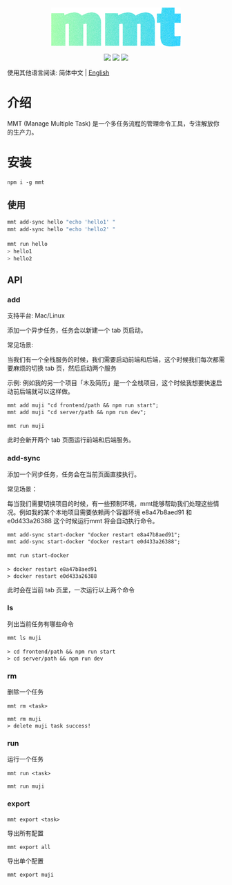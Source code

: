 
<p align="center">
  <img src="./source/mmt-logo.png" width="300" />
</p>

<p align="center">
    <a href="https://npmcharts.com/compare/mmt?minimal=true" rel="nofollow"><img src="https://img.shields.io/npm/dm/mmt.svg" style="max-width:100%;"></a>
    <a href="https://www.npmjs.com/package/mmt" rel="nofollow"><img src="https://img.shields.io/npm/v/mmt.svg" style="max-width:100%;"></a>
    <a href="https://www.npmjs.com/package/mmt" rel="nofollow"><img src="https://img.shields.io/npm/l/mmt.svg?style=flat" style="max-width:100%;"></a>
</p>

使用其他语言阅读: 简体中文 | [English](./README_en.md)

# 介绍

MMT (Manage Multiple Task) 是一个多任务流程的管理命令工具，专注解放你的生产力。


# 安装
```
npm i -g mmt
```
## 使用

```bash
mmt add-sync hello "echo 'hello1' "
mmt add-sync hello "echo 'hello2' "

mmt run hello
> hello1
> hello2
```

## API

### add

支持平台: Mac/Linux

添加一个异步任务，任务会以新建一个 tab 页启动。

常见场景:

当我们有一个全栈服务的时候，我们需要启动前端和后端，这个时候我们每次都需要麻烦的切换 tab 页，然后启动两个服务

示例:
例如我的另一个项目「木及简历」是一个全栈项目，这个时候我想要快速启动前后端就可以这样做。
```
mmt add muji "cd frontend/path && npm run start";
mmt add muji "cd server/path && npm run dev";

mmt run muji
```
此时会新开两个 tab 页面运行前端和后端服务。

### add-sync

添加一个同步任务，任务会在当前页面直接执行。

常见场景：

每当我们需要切换项目的时候，有一些预制环境，mmt能够帮助我们处理这些情况。例如我的某个本地项目需要依赖两个容器环境 e8a47b8aed91 和 e0d433a26388 这个时候运行mmt 将会自动执行命令。

```
mmt add-sync start-docker "docker restart e8a47b8aed91";
mmt add-sync start-docker "docker restart e0d433a26388";

mmt run start-docker

> docker restart e8a47b8aed91
> docker restart e0d433a26388
```
此时会在当前 tab 页里，一次运行以上两个命令


### ls

列出当前任务有哪些命令

```
mmt ls muji

> cd frontend/path && npm run start
> cd server/path && npm run dev

```

### rm
删除一个任务

`mmt rm <task>`

```
mmt rm muji
> delete muji task success!
```

### run

运行一个任务

`mmt run <task>`

```
mmt run muji
```

### export

`mmt export <task>`

导出所有配置
```
mmt export all
```

导出单个配置

```
mmt export muji
```




